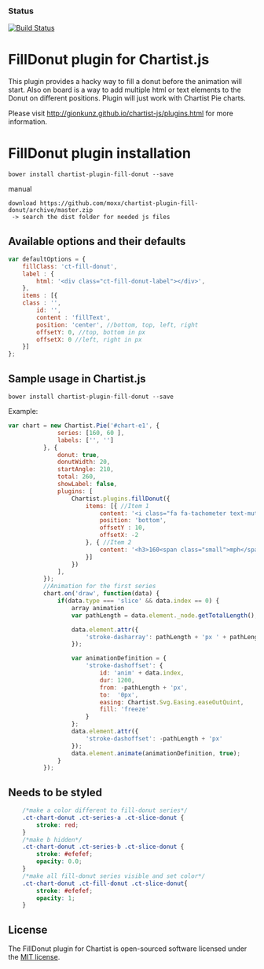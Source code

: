 ### Status
[![Build Status](https://api.travis-ci.org/moxx/chartist-plugin-fill-donut.png)](https://travis-ci.org/moxx/chartist-plugin-fill-donut)

# FillDonut plugin for Chartist.js

This plugin provides a hacky way to fill a donut before the animation will start. Also on board is a way to add multiple html or text elements to the Donut on different positions.
Plugin will just work with Chartist Pie charts.

Please visit http://gionkunz.github.io/chartist-js/plugins.html for more information.

# FillDonut plugin installation
`bower install chartist-plugin-fill-donut --save`

manual
```
download https://github.com/moxx/chartist-plugin-fill-donut/archive/master.zip
 -> search the dist folder for needed js files
 ```

## Available options and their defaults

```javascript
var defaultOptions = {
    fillClass: 'ct-fill-donut',
    label : {
        html: '<div class="ct-fill-donut-label"></div>',
    },
    items : [{
	class : '',
        id: '',
        content : 'fillText',
        position: 'center', //bottom, top, left, right
        offsetY: 0, //top, bottom in px
        offsetX: 0 //left, right in px
    }]
};

```

## Sample usage in Chartist.js

`bower install chartist-plugin-fill-donut --save`

Example:
```js
var chart = new Chartist.Pie('#chart-e1', {
              series: [160, 60 ],
              labels: ['', '']
          }, {
              donut: true,
              donutWidth: 20,
              startAngle: 210,
              total: 260,
              showLabel: false,
              plugins: [
                  Chartist.plugins.fillDonut({
                      items: [{ //Item 1
                          content: '<i class="fa fa-tachometer text-muted"></i>',
                          position: 'bottom',
                          offsetY : 10,
                          offsetX: -2
                      }, { //Item 2
                          content: '<h3>160<span class="small">mph</span></h3>'
                      }]
                  })
              ],
          });
          //Animation for the first series
          chart.on('draw', function(data) {
              if(data.type === 'slice' && data.index == 0) {
                  array animation
                  var pathLength = data.element._node.getTotalLength();

                  data.element.attr({
                      'stroke-dasharray': pathLength + 'px ' + pathLength + 'px'
                  });

                  var animationDefinition = {
                      'stroke-dashoffset': {
                          id: 'anim' + data.index,
                          dur: 1200,
                          from: -pathLength + 'px',
                          to:  '0px',
                          easing: Chartist.Svg.Easing.easeOutQuint,
                          fill: 'freeze'
                      }
                  };
                  data.element.attr({
                      'stroke-dashoffset': -pathLength + 'px'
                  });
                  data.element.animate(animationDefinition, true);
              }
          });
```

## Needs to be styled

```css
    /*make a color different to fill-donut series*/
    .ct-chart-donut .ct-series-a .ct-slice-donut {
        stroke: red;
    }
    /*make b hidden*/
    .ct-chart-donut .ct-series-b .ct-slice-donut {
        stroke: #efefef;
        opacity: 0.0;
    }
    /*make all fill-donut series visible and set color*/
    .ct-chart-donut .ct-fill-donut .ct-slice-donut{
        stroke: #efefef;
        opacity: 1;
    }
```

## License

The FillDonut plugin for Chartist is open-sourced software licensed under the [MIT license](https://opensource.org/licenses/MIT).
